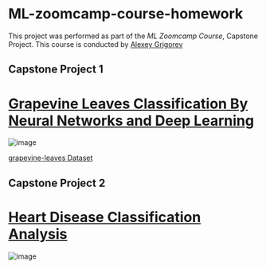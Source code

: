 # ML-zoomcamp-course-homework

This project was performed as part of the _ML Zoomcamp Course_, Capstone Project. This course is conducted by [Alexey Grigorev](https://bit.ly/3BxeAoB)

## Capstone Project 1

# [Grapevine Leaves Classification By Neural Networks and Deep Learning](https://github.com/jcdumlao14/ML-zoomcamp-course-homework/tree/main/Capstone%20Project-1)

![image](https://user-images.githubusercontent.com/82657966/206971609-9a753185-19ef-4f5a-9cd0-19ebe336c98e.png)

[grapevine-leaves Dataset](https://www.kaggle.com/datasets/maximvlah/grapevine-leaves)

## Capstone Project 2

# [Heart Disease Classification Analysis](https://github.com/jcdumlao14/ML-zoomcamp-course-homework/tree/main/Capstone%20Project-2)

![image](https://user-images.githubusercontent.com/82657966/213832332-73d03238-9c40-4791-9411-281cfd963c4f.png)

